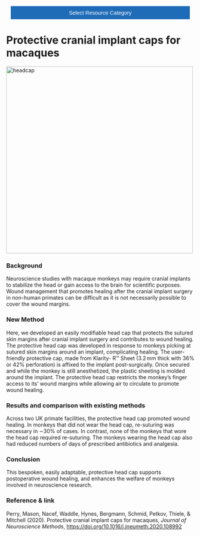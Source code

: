 <!-- This piece of code configures a dropdown button for resource categories. It should be present on every page where you want the button -->
<head><meta name="viewport" content="width=device-width, initial-scale=1"><style>
.dropbtn {background-color: #1e6bb8; color: white; padding: 16px; font-size: 1rem; border: none; cursor: pointer; width: 30rem}
.dropbtn:hover, .dropbtn:focus {background-color: #2980B9;}
.dropdown {position: relative; display: inline-block;}
.dropdown-content {display: none; position: absolute; background-color: #f1f1f1; min-width: 100%; overflow: auto; box-shadow: 0px 8px 16px 0px rgba(0,0,0,0.2); z-index: 1; text-align: center; font-size: 1rem;}
.dropdown-content a { color: black; padding: 12px 16px; text-decoration: none; display: block;}
.dropdown a:hover {background-color: #ddd;}
.show {display: block;}
.dropbtn + .dropbtn { margin-left: auto; }
@media screen and (min-width: 64em) { .dropbtn { max-width: 64rem; width: 40rem; padding: 0.75rem 1rem; } }
@media screen and (min-width: 42em) and (max-width: 64em) { .dropbtn { width: 30rem; padding: 0.6rem 0.9rem; font-size: 0.9rem; } }
@media screen and (max-width: 42em) { .dropbtn { display: block; width: 20rem; padding: 0.75rem; font-size: 0.9rem; }
.dropbtn + .dropbtn { margin-top: 1rem; margin-left: 0; } }
</style></head>
<!------------------------------------------------------------------------>

<!-- This is the actual button -->
<center><div class="dropdown">
  <button onclick="myFunction()" class="dropbtn">Select Resource Category</button>
  <div id="myDropdown" class="dropdown-content">
    <a href="https://prime-re.github.io/templates_and_atlases">Template/Atlas</a>
    <a href="https://prime-re.github.io/pipelines_general">General analysis</a>
    <a href="https://prime-re.github.io/pipelines_structural">Structural analysis</a>
    <a href="https://prime-re.github.io/pipelines_fmri">Functional analysis</a>
    <a href="https://prime-re.github.io/pipelines_diffusion">Diffusion analysis</a>
    <a href="https://prime-re.github.io/data_sharing">Data sharing</a>
    <a href="https://prime-re.github.io/software_packages">Software packages</a>
    <a href="https://prime-re.github.io/hardware">Hardware & protocols</a>
  </div>
</div></center>

<!-- This script handles the button dynamics -->
<script>
function myFunction() {document.getElementById("myDropdown").classList.toggle("show");}
window.onclick = function(event) {
  if (!event.target.matches('.dropbtn')) { var dropdowns = document.getElementsByClassName("dropdown-content"); var i;
    for (i = 0; i < dropdowns.length; i++) {var openDropdown = dropdowns[i]; if (openDropdown.classList.contains('show')) {openDropdown.classList.remove('show'); } } }
} 
</script>



<!-- Start normal content here -->
# Protective cranial implant caps for macaques     

<img src="https://ars.els-cdn.com/content/image/1-s2.0-S0165027020304155-gr1_lrg.jpg" alt="headcap" width="500"/>

### Background     
Neuroscience studies with macaque monkeys may require cranial implants to stabilize the head or gain access to the brain for scientific purposes. Wound management that promotes healing after the cranial implant surgery in non-human primates can be difficult as it is not necessarily possible to cover the wound margins.

### New Method    
Here, we developed an easily modifiable head cap that protects the sutured skin margins after cranial implant surgery and contributes to wound healing. The protective head cap was developed in response to monkeys picking at sutured skin margins around an implant, complicating healing. The user-friendly protective cap, made from Klarity- R™ Sheet (3.2 mm thick with 36% or 42% perforation) is affixed to the implant post-surgically. Once secured and while the monkey is still anesthetized, the plastic sheeting is molded around the implant. The protective head cap restricts the monkey’s finger access to its’ wound margins while allowing air to circulate to promote wound healing.

### Results and comparison with existing methods    
Across two UK primate facilities, the protective head cap promoted wound healing. In monkeys that did not wear the head cap, re-suturing was necessary in ∼30% of cases. In contrast, none of the monkeys that wore the head cap required re-suturing. The monkeys wearing the head cap also had reduced numbers of days of prescribed antibiotics and analgesia.

### Conclusion    
This bespoken, easily adaptable, protective head cap supports postoperative wound healing, and enhances the welfare of monkeys involved in neuroscience research.         

### Reference & link     
Perry, Mason, Nacef, Waddle, Hynes, Bergmann, Schmid, Petkov, Thiele, & Mitchell (2020). Protective cranial implant caps for macaques, *Journal of Neuroscience Methods*, <a href="https://doi.org/10.1016/j.jneumeth.2020.108992" target="_blank">https://doi.org/10.1016/j.jneumeth.2020.108992</a>
